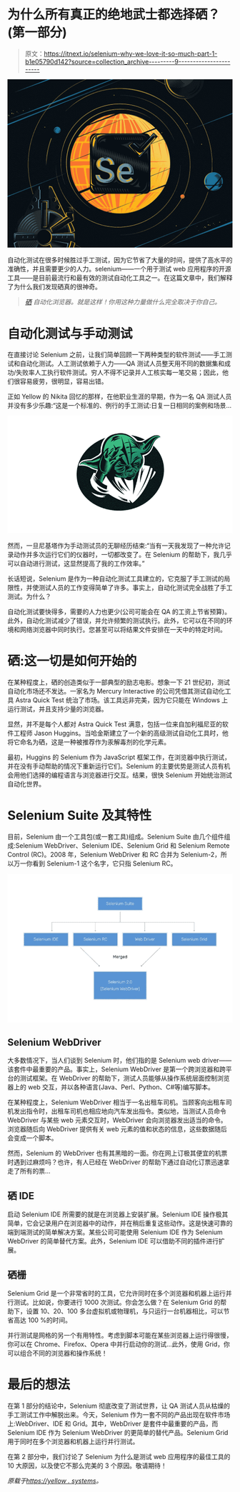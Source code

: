 # 为什么所有真正的绝地武士都选择硒？(第一部分)

> 原文：<https://itnext.io/selenium-why-we-love-it-so-much-part-1-b1e05790d142?source=collection_archive---------9----------------------->

![](img/840c0eb96ba570093844044c629354a4.png)

自动化测试在很多时候胜过手工测试，因为它节省了大量的时间，提供了高水平的准确性，并且需要更少的人力。selenium——一个用于测试 web 应用程序的开源工具——是目前最流行和最有效的测试自动化工具之一。在这篇文章中，我们解释了为什么我们发现硒真的很神奇。

> [*硒*](https://www.seleniumhq.org) *自动化浏览器。就是这样！你用这种力量做什么完全取决于你自己。*

# 自动化测试与手动测试

在直接讨论 Selenium 之前，让我们简单回顾一下两种类型的软件测试——手工测试和自动化测试。人工测试依赖于人力——QA 测试人员整天用不同的数据集和成功/失败率人工执行软件测试。穷人不得不记录并人工核实每一笔交易；因此，他们很容易疲劳，很明显，容易出错。

正如 Yellow 的 Nikita 回忆的那样，在他职业生涯的早期，作为一名 QA 测试人员并没有多少乐趣:“这是一个标准的、例行的手工测试:日复一日相同的案例和场景…

![](img/6f686fca57b4c553c8b260718192c329.png)

然而，一旦尼基塔作为手动测试员的无聊经历结束:“当有一天我发现了一种允许记录动作并多次运行它们的仪器时，一切都改变了。在 Selenium 的帮助下，我几乎可以自动进行测试，这显然提高了我的工作效率。”

长话短说，Selenium 是作为一种自动化测试工具建立的，它克服了手工测试的局限性，并使测试人员的工作变得简单了许多。事实上，自动化测试完全战胜了手工测试。为什么？

自动化测试要快得多，需要的人力也更少(公司可能会在 QA 的工资上节省预算)。此外，自动化测试减少了错误，并允许频繁的测试执行。此外，它可以在不同的环境和网络浏览器中同时执行。您甚至可以将结果文件安排在一天中的特定时间。

# 硒:这一切是如何开始的

在某种程度上，硒的创造类似于一部典型的励志电影。想象一下 21 世纪初，测试自动化市场还不发达。一家名为 Mercury Interactive 的公司凭借其测试自动化工具 Astra Quick Test 统治了市场。该工具远非完美，因为它只能在 Windows 上运行测试，并且支持少量的浏览器。

显然，并不是每个人都对 Astra Quick Test 满意，包括一位来自加利福尼亚的软件工程师 Jason Huggins。当哈金斯建立了一个新的高级测试自动化工具时，他将它命名为硒，这是一种被推荐作为汞解毒剂的化学元素。

最初，Huggins 的 Selenium 作为 JavaScript 框架工作，在浏览器中执行测试，并在没有手动帮助的情况下重新运行它们。Selenium 的主要优势是测试人员有机会用他们选择的编程语言与浏览器进行交互。结果，很快 Selenium 开始统治测试自动化世界。

# Selenium Suite 及其特性

目前，Selenium 由一个工具包(或一套工具)组成。Selenium Suite 由几个组件组成:Selenium WebDriver、Selenium IDE、Selenium Grid 和 Selenium Remote Control (RC)。2008 年，Selenium WebDriver 和 RC 合并为 Selenium-2，所以万一你看到 Selenium-1 这个名字，它只指 Selenium RC。

![](img/db480d92b84fbe474a5b8bc4392ceaba.png)

## Selenium WebDriver

大多数情况下，当人们谈到 Selenium 时，他们指的是 Selenium web driver——该套件中最重要的产品。事实上，Selenium WebDriver 是第一个跨浏览器和跨平台的测试框架。在 WebDriver 的帮助下，测试人员能够从操作系统层面控制浏览器上的 web 交互，并以各种语言(Java、Perl、Python、C#等)编写脚本。

在某种程度上，Selenium WebDriver 相当于一名出租车司机。当顾客向出租车司机发出指令时，出租车司机也相应地向汽车发出指令。类似地，当测试人员命令 WebDriver 与某些 web 元素交互时，WebDriver 会向浏览器发出适当的命令。浏览器随后向 WebDriver 提供有关 web 元素的值和状态的信息，这些数据随后会变成一个脚本。

然而，Selenium 的 WebDriver 也有其黑暗的一面。你在网上订极其便宜的机票时遇到过麻烦吗？也许，有人已经在 WebDriver 的帮助下通过自动化订票迅速拿走了所有的票…

## 硒 IDE

启动 Selenium IDE 所需要的就是在浏览器上安装扩展。Selenium IDE 操作极其简单，它会记录用户在浏览器中的动作，并在稍后重复这些动作。这是快速可靠的端到端测试的简单解决方案。某些公司可能使用 Selenium IDE 作为 Selenium WebDriver 的简单替代方案。此外，Selenium IDE 可以借助不同的插件进行扩展。

## 硒栅

Selenium Grid 是一个非常省时的工具，它允许同时在多个浏览器和机器上运行并行测试。比如说，你要进行 1000 次测试。你会怎么做？在 Selenium Grid 的帮助下，设置 10、20、100 多台虚拟机或物理机，与只运行一台机器相比，可以节省高达 100 %的时间。

并行测试是网格的另一个有用特性。考虑到脚本可能在某些浏览器上运行得很慢，你可以在 Chrome、Firefox、Opera 中并行启动你的测试…此外，使用 Grid，你可以组合不同的浏览器和操作系统！

# 最后的想法

在第 1 部分的结论中，Selenium 彻底改变了测试世界，让 QA 测试人员从枯燥的手工测试工作中解脱出来。今天，Selenium 作为一套不同的产品出现在软件市场上:WebDriver、IDE 和 Grid。其中，WebDriver 是套件中最重要的产品，而 Selenium IDE 作为 Selenium WebDriver 的更简单的替代产品。Selenium Grid 用于同时在多个浏览器和机器上运行并行测试。

在第 2 部分中，我们讨论了 Selenium 为什么是测试 web 应用程序的最佳工具的 10 大原因，以及使它不那么完美的 3 个原因。敬请期待！

*原载于*[*https://yellow . systems*](https://yellow.systems/blog/selenium-why-we-love-it-so-much-part-1)*。*